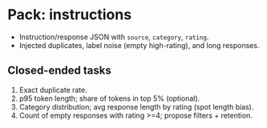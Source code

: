 # Pack: instructions
- Instruction/response JSON with `source`, `category`, `rating`.
- Injected duplicates, label noise (empty high-rating), and long responses.
## Closed-ended tasks
1) Exact duplicate rate.
2) p95 token length; share of tokens in top 5% (optional).
3) Category distribution; avg response length by rating (spot length bias).
4) Count of empty responses with rating >=4; propose filters + retention.
